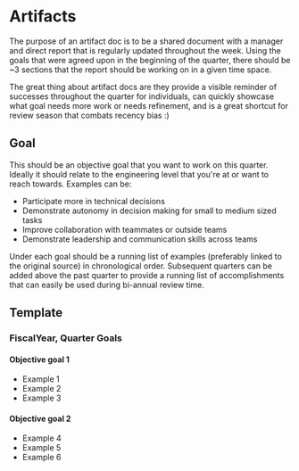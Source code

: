 # Artifacts 

The purpose of an artifact doc is to be a shared document with a manager and direct report that is regularly updated throughout the week. Using the goals that were agreed upon in the beginning of the quarter, there should be ~3 sections that the report should be working on in a given time space. 

The great thing about artifact docs are they provide a visible reminder of successes throughout the quarter for individuals, can quickly showcase what goal needs more work or needs refinement, and is a great shortcut for review season that combats recency bias :) 

## Goal
This should be an objective goal that you want to work on this quarter. Ideally it should relate to the engineering level that you're at or want to reach towards. Examples can be: 

- Participate more in technical decisions 
- Demonstrate autonomy in decision making for small to medium sized tasks
- Improve collaboration with teammates or outside teams
- Demonstrate leadership and communication skills across teams

Under each goal should be a running list of examples (preferably linked to the original source) in chronological order. Subsequent quarters can be added above the past quarter to provide a running list of accomplishments that can easily be used during bi-annual review time. 

## Template

### FiscalYear, Quarter Goals 

#### Objective goal 1
- Example 1
- Example 2
- Example 3

#### Objective goal 2 
- Example 4
- Example 5
- Example 6
